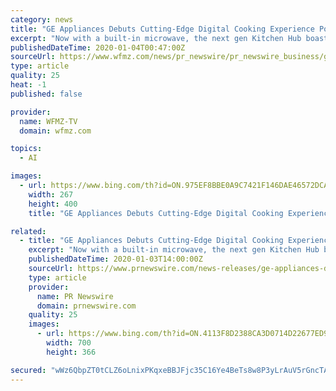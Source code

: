 ```yaml
---
category: news
title: "GE Appliances Debuts Cutting-Edge Digital Cooking Experience Powered by Artificial Intelligence"
excerpt: "Now with a built-in microwave, the next gen Kitchen Hub boasts an additional third camera inside the oven that's integrated into an Artificial Intelligence (AI) computer vision cooking technology, creating a cutting-edge digital cooking experience. The new AI technology will help the home chef select a recipe based on available ingredients ..."
publishedDateTime: 2020-01-04T00:47:00Z
sourceUrl: https://www.wfmz.com/news/pr_newswire/pr_newswire_business/ge-appliances-debuts-cutting-edge-digital-cooking-experience-powered-by/article_fa01e748-779e-58dc-baa8-831edee13bde.html
type: article
quality: 25
heat: -1
published: false

provider:
  name: WFMZ-TV
  domain: wfmz.com

topics:
  - AI

images:
  - url: https://www.bing.com/th?id=ON.975EF8BBE0A9C7421F146DAE46572DCA
    width: 267
    height: 400
    title: "GE Appliances Debuts Cutting-Edge Digital Cooking Experience Powered by Artificial Intelligence"

related:
  - title: "GE Appliances Debuts Cutting-Edge Digital Cooking Experience Powered by Artificial Intelligence"
    excerpt: "Now with a built-in microwave, the next gen Kitchen Hub boasts an additional third camera inside the oven that's integrated into an Artificial Intelligence (AI) computer vision cooking technology, creating a cutting-edge digital cooking experience. The new AI technology will help the home chef select a recipe based on available ingredients ..."
    publishedDateTime: 2020-01-03T14:00:00Z
    sourceUrl: https://www.prnewswire.com/news-releases/ge-appliances-debuts-cutting-edge-digital-cooking-experience-powered-by-artificial-intelligence-300980766.html
    type: article
    provider:
      name: PR Newswire
      domain: prnewswire.com
    quality: 25
    images:
      - url: https://www.bing.com/th?id=ON.4113F8D2388CA3D0714D22677ED96DD3
        width: 700
        height: 366

secured: "wWz6QbpZT0tCLZ6oLnixPKqxeBBJFjc35C16Ye4BeTs8w8P3yLrAuV5rGncTA/nJAj4yA6pIBYY8lfztIG7ujCi4M41EeikoXOFclAJM7ctnnT5HBX3l5/U9rNbRCelfpD10WGvnXmHeNPj4wKAAs2nbSC/Ny9Ok5rzaqVO0y8Zcp5+MXc1Fhrj4MBzsPnll2Gz9E6bSFzvo3QZVSqfJ3DLXuMfu8EEGNql+NPGGS9PIYMFzFkMgLCDJJ/0Vk22/aQWwb/l2eIAzDC1AUl9zrQ==;n/V6l5qVcUO+nz13rVi8mA=="
---
```



